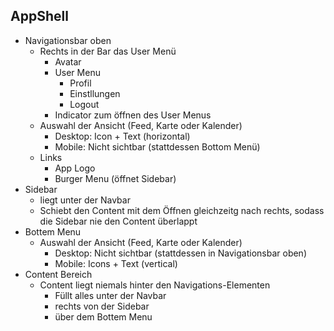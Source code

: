 ## AppShell

* Navigationsbar oben
    * Rechts in der Bar das User Menü
        * Avatar
        * User Menu
            * Profil
            * Einstllungen
            * Logout
        * Indicator zum öffnen des User Menus
    * Auswahl der Ansicht (Feed, Karte oder Kalender)
        * Desktop: Icon + Text (horizontal)
        * Mobile: Nicht sichtbar (stattdessen Bottom Menü)
    * Links
        * App Logo
        * Burger Menu (öffnet Sidebar)
* Sidebar
    * liegt unter der Navbar
    * Schiebt den Content mit dem Öffnen gleichzeitg nach rechts, sodass die Sidebar nie den Content überlappt
* Bottem Menu
    * Auswahl der Ansicht (Feed, Karte oder Kalender)
        * Desktop: Nicht sichtbar (stattdessen in Navigationsbar oben)
        * Mobile: Icons + Text (vertical)
* Content Bereich
    * Content liegt niemals hinter den Navigations-Elementen
        *  Füllt alles unter der Navbar
        *  rechts von der Sidebar
        *  über dem Bottem Menu 
